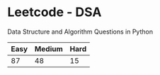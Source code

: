 # Leetcode - DSA

Data Structure and Algorithm Questions in Python

| Easy   |  Medium  | Hard |
|--------|----------|------|
|   87   |    48    |  15  |

